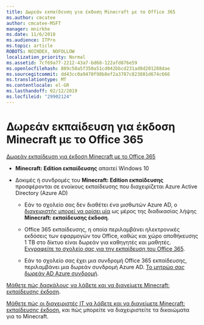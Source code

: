 ```yaml
---
title: Δωρεάν εκπαίδευση για έκδοση Minecraft με το Office 365
ms.author: cmcatee
author: cmcatee-MSFT
manager: mnirkhe
ms.date: 11/6/2018
ms.audience: ITPro
ms.topic: article
ROBOTS: NOINDEX, NOFOLLOW
localization_priority: Normal
ms.assetid: 7cf69a77-2212-43a7-bd68-122afd876e59
ms.openlocfilehash: 889c50a5f350a51cd042bbcd231ad8d201288dae
ms.sourcegitcommit: dd43cc0a9470f98b8ef2a3787c823801d674c666
ms.translationtype: MT
ms.contentlocale: el-GR
ms.lasthandoff: 02/12/2019
ms.locfileid: "29902124"
---
```

# <a name="minecraft-edition-with-office-365-education-for-free"></a>Δωρεάν εκπαίδευση για έκδοση Minecraft με το Office 365

[Δωρεάν εκπαίδευση για έκδοση Minecraft με το Office 365](https://docs.microsoft.com/education/windows/get-minecraft-for-education)
  
- **Minecraft: Edition εκπαίδευσης** απαιτεί Windows 10 
    
- Δοκιμές ή συνδρομές του **Minecraft: Edition εκπαίδευσης** προσφέρονται σε ενοίκους εκπαίδευσης που διαχειρίζεται Azure Active Directory (Azure AD) 
    
  - Εάν το σχολείο σας δεν διαθέτει ένα μισθωτών Azure AD, ο [διαχειριστής μπορεί να ορίσει μία](https://docs.microsoft.com/education/windows/school-get-minecraft) ως μέρος της διαδικασίας λήψης **Minecraft: εκπαίδευσης έκδοση**.
    
  - Office 365 εκπαίδευσης, η οποία περιλαμβάνει ηλεκτρονικές εκδόσεις των εφαρμογών του Office, καθώς και χώρο αποθήκευσης 1 TB στο δίκτυο είναι δωρεάν για καθηγητές και μαθητές. [Εγγραφείτε το σχολείο σας για την εκπαίδευση του Office 365](https://products.office.com/academic/office-365-education-plan).
    
  - Εάν το σχολείο σας έχει μια συνδρομή Office 365 εκπαίδευσης, περιλαμβάνει μια δωρεάν συνδρομή Azure AD. [Το μητρώο σας δωρεάν AD Azure συνδρομή](https://msdn.microsoft.com/library/windows/hardware/mt703369%28v=vs.85%29.aspx).
    
[Μάθετε πώς δασκάλους να λάβετε και να διανείμετε Minecraft: εκπαίδευσης έκδοση](https://docs.microsoft.com/education/windows/teacher-get-minecraft).
  
[Μάθετε πώς οι διαχειριστές IT να λάβετε και να διανείμετε Minecraft: εκπαίδευσης έκδοση](https://docs.microsoft.com/education/windows/school-get-minecraft), και πώς μπορείτε να διαχειριστείτε τα δικαιώματα για το Minecraft.
  

